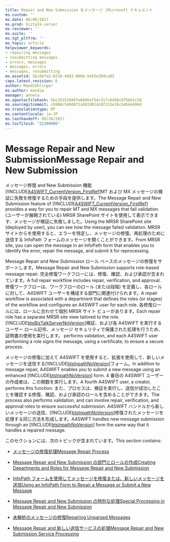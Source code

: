 ```yaml
---
title: Repair and New Submission をメッセージ |Microsoft ドキュメント
ms.custom: ''
ms.date: 06/08/2017
ms.prod: biztalk-server
ms.reviewer: ''
ms.suite: ''
ms.tgt_pltfrm: ''
ms.topic: article
helpviewer_keywords:
- repairing messages
- resubmitting messages
- errors, messages
- messages, errors
- messages, resubmitting
ms.assetid: 5bc6bfa2-8210-4dd3-89bb-5455e294ca92
caps.latest.revision: 6
author: MandiOhlinger
ms.author: mandia
manager: anneta
ms.openlocfilehash: 5bc15351848fe68d6ef54c31fc6d58c075bb1c58
ms.sourcegitcommit: cb908c540d8f1a692d01dc8f313e16cb4b4e696d
ms.translationtype: MT
ms.contentlocale: ja-JP
ms.lasthandoff: 09/20/2017
ms.locfileid: "22209986"
---
```

# <a name="message-repair-and-new-submission"></a><span data-ttu-id="33e97-102">Message Repair and New Submission</span><span class="sxs-lookup"><span data-stu-id="33e97-102">Message Repair and New Submission</span></span>
<span data-ttu-id="33e97-103">メッセージ修復 and New Submission 機能[!INCLUDE[A4SWIFT_CurrentVersion_FirstRef](../../includes/a4swift-currentversion-firstref-md.md)]MT および MX メッセージの検証に失敗を修復するための手段を提供します。</span><span class="sxs-lookup"><span data-stu-id="33e97-103">The Message Repair and New Submission feature of [!INCLUDE[A4SWIFT_CurrentVersion_FirstRef](../../includes/a4swift-currentversion-firstref-md.md)] provides a way for you to repair MT and MX messages that fail validation.</span></span> <span data-ttu-id="33e97-104">(ユーザーが展開されている) MRSR SharePoint サイトを使用して表示できます、メッセージが検証に失敗しました。</span><span class="sxs-lookup"><span data-stu-id="33e97-104">Using the MRSR SharePoint site (deployed by user), you can see how the message failed validation.</span></span> <span data-ttu-id="33e97-105">MRSR サイトからを使用すると、エラーを特定し、メッセージの修復、再処理のために送信する InfoPath フォームのメッセージを開くことができます。</span><span class="sxs-lookup"><span data-stu-id="33e97-105">From MRSR site, you can open the message in an InfoPath form that enables you to identify the error, repair the message, and submit it for reprocessing.</span></span>  
  
 <span data-ttu-id="33e97-106">Message Repair and New Submission ロール ベースのメッセージの修復をサポートします。</span><span class="sxs-lookup"><span data-stu-id="33e97-106">Message Repair and New Submission supports role-based message repair.</span></span> <span data-ttu-id="33e97-107">完全修復ワークフローには、修復、確認、および承認が含まれています。</span><span class="sxs-lookup"><span data-stu-id="33e97-107">A full repair workflow includes repair, verification, and approval.</span></span> <span data-ttu-id="33e97-108">修復ワークフローは、ワークフローのロール (または段階) を定義し、各ロールに対して、A4SWIFT ユーザーを構成する部門に関連付けられます。</span><span class="sxs-lookup"><span data-stu-id="33e97-108">A repair workflow is associated with a department that defines the roles (or stages) of the workflow and configures an A4SWIFT user for each role.</span></span> <span data-ttu-id="33e97-109">各修復ロールには、ロールに合わせて個別 MRSR サイト ビューがあります。</span><span class="sxs-lookup"><span data-stu-id="33e97-109">Each repair role has a separate MRSR site view tailored to the role.</span></span> [!INCLUDE[btsBizTalkServerNoVersion](../../includes/btsbiztalkservernoversion-md.md)]<span data-ttu-id="33e97-110">検証、および各 A4SWIFT を実行するユーザー ロール記号、メッセージ セキュリティで保護された処理を行うため、証明書の使用を実行します。</span><span class="sxs-lookup"><span data-stu-id="33e97-110"> performs validation, and each A4SWIFT user performing a role signs the message, using a certificate, to ensure a secure process.</span></span>  
  
 <span data-ttu-id="33e97-111">メッセージの修復に加えて A4SWIFT を使用すると、拡張を使用して、新しいメッセージを送信する[!INCLUDE[btsInpathNoVersion](../../includes/btsinpathnoversion-md.md)]フォーム。</span><span class="sxs-lookup"><span data-stu-id="33e97-111">In addition to message repair, A4SWIFT enables you to submit a new message using an enhanced [!INCLUDE[btsInpathNoVersion](../../includes/btsinpathnoversion-md.md)] form.</span></span> <span data-ttu-id="33e97-112">4 番目の A4SWIFT ユーザーの作成者は、この関数を実行します。</span><span class="sxs-lookup"><span data-stu-id="33e97-112">A fourth A4SWIFT user, a creator, performs this function.</span></span> <span data-ttu-id="33e97-113">また、プロセスは、検証を実行し、送信が成功したことを確認する修復、確認、および承認のロールを含めることができます。</span><span class="sxs-lookup"><span data-stu-id="33e97-113">The process also performs validation, and can involve repair, verification, and approval roles to ensure successful submission.</span></span> <span data-ttu-id="33e97-114">A4SWIFT ハンドルから新しいメッセージの送信、[!INCLUDE[btsInpathNoVersion](../../includes/btsinpathnoversion-md.md)]修復されたメッセージを処理する同じ方法を形成します。</span><span class="sxs-lookup"><span data-stu-id="33e97-114">A4SWIFT handles new message submission through an [!INCLUDE[btsInpathNoVersion](../../includes/btsinpathnoversion-md.md)] form the same way that it handles a repaired message.</span></span>  
  
 <span data-ttu-id="33e97-115">このセクションには、次のトピックが含まれています。</span><span class="sxs-lookup"><span data-stu-id="33e97-115">This section contains:</span></span>  
  
-   [<span data-ttu-id="33e97-116">メッセージの修復処理</span><span class="sxs-lookup"><span data-stu-id="33e97-116">Message Repair Process</span></span>](../../adapters-and-accelerators/accelerator-swift/message-repair-process.md)  
  
-   [<span data-ttu-id="33e97-117">Message Repair and New Submission の部門とロールの作成</span><span class="sxs-lookup"><span data-stu-id="33e97-117">Creating Departments and Roles for Message Repair and New Submission</span></span>](../../adapters-and-accelerators/accelerator-swift/creating-departments-and-roles-for-message-repair-and-new-submission.md)  
  
-   [<span data-ttu-id="33e97-118">InfoPath フォームを使用してメッセージを修復または、新しいメッセージを送信</span><span class="sxs-lookup"><span data-stu-id="33e97-118">Using an InfoPath Form to Repair a Message or Submit a New Message</span></span>](../../adapters-and-accelerators/accelerator-swift/using-an-infopath-form-to-repair-a-message-or-submit-a-new-message.md)  
  
-   [<span data-ttu-id="33e97-119">Message Repair and New Submission の特別な処理</span><span class="sxs-lookup"><span data-stu-id="33e97-119">Special Processing in Message Repair and New Submission</span></span>](../../adapters-and-accelerators/accelerator-swift/special-processing-in-message-repair-and-new-submission.md)  
  
-   [<span data-ttu-id="33e97-120">未解析のメッセージの修復</span><span class="sxs-lookup"><span data-stu-id="33e97-120">Repairing Unparsed Messages</span></span>](../../adapters-and-accelerators/accelerator-swift/repairing-unparsed-messages.md)  
  
-   [<span data-ttu-id="33e97-121">Message Repair and 新しい送信サービスの処理</span><span class="sxs-lookup"><span data-stu-id="33e97-121">Message Repair and New Submission Service Processing</span></span>](../../adapters-and-accelerators/accelerator-swift/message-repair-and-new-submission-service-processing.md)